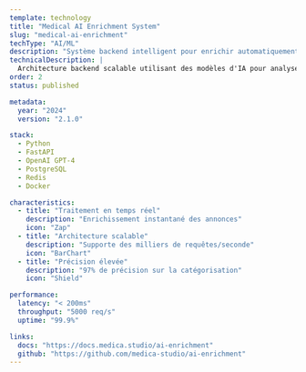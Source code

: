 ```yaml
---
template: technology
title: "Medical AI Enrichment System"
slug: "medical-ai-enrichment"
techType: "AI/ML"
description: "Système backend intelligent pour enrichir automatiquement les annonces médicales grâce à l'IA"
technicalDescription: |
  Architecture backend scalable utilisant des modèles d'IA pour analyser et enrichir les annonces médicales. Le système extrait automatiquement des informations clés, catégorise les annonces et suggère des améliorations.
order: 2
status: published

metadata:
  year: "2024"
  version: "2.1.0"

stack:
  - Python
  - FastAPI
  - OpenAI GPT-4
  - PostgreSQL
  - Redis
  - Docker

characteristics:
  - title: "Traitement en temps réel"
    description: "Enrichissement instantané des annonces"
    icon: "Zap"
  - title: "Architecture scalable"
    description: "Supporte des milliers de requêtes/seconde"
    icon: "BarChart"
  - title: "Précision élevée"
    description: "97% de précision sur la catégorisation"
    icon: "Shield"

performance:
  latency: "< 200ms"
  throughput: "5000 req/s"
  uptime: "99.9%"

links:
  docs: "https://docs.medica.studio/ai-enrichment"
  github: "https://github.com/medica-studio/ai-enrichment"
---
```

